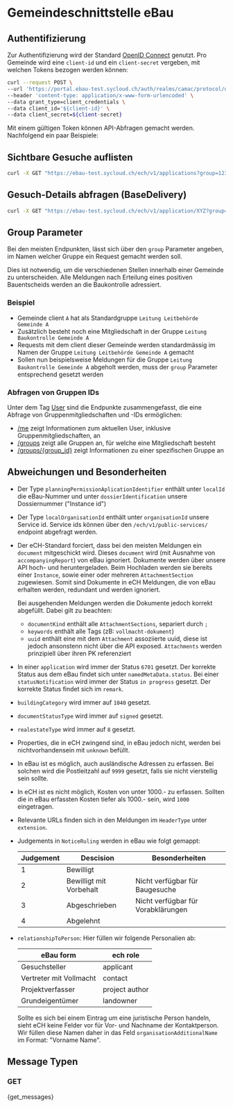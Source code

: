 # Gemeindeschnittstelle eBau

## Authentifizierung

Zur Authentifizierung wird der Standard [OpenID Connect](https://openid.net/connect/) genutzt. Pro Gemeinde wird eine `client-id` und ein `client-secret` vergeben, mit welchen Tokens bezogen werden können:

```bash
curl --request POST \
--url 'https://portal.ebau-test.sycloud.ch/auth/realms/camac/protocol/openid-connect/token' \
--header 'content-type: application/x-www-form-urlencoded' \
--data grant_type=client_credentials \
--data client_id='${client-id}' \
--data client_secret=${client-secret}
```

Mit einem gültigen Token können API-Abfragen gemacht werden. Nachfolgend ein paar Beispiele:

## Sichtbare Gesuche auflisten

```bash
curl -X GET "https://ebau-test.sycloud.ch/ech/v1/applications?group=123" -H "Authorization: Bearer ${TOKEN}"
```

## Gesuch-Details abfragen (BaseDelivery)

```bash
curl -X GET "https://ebau-test.sycloud.ch/ech/v1/application/XYZ?group=123" -H "Authorization: Bearer ${TOKEN}"
```

## Group Parameter

Bei den meisten Endpunkten, lässt sich über den `group` Parameter angeben, im Namen welcher Gruppe ein Request gemacht werden soll.

Dies ist notwendig, um die verschiedenen Stellen innerhalb einer Gemeinde zu unterscheiden. Alle Meldungen nach Erteilung eines positiven Bauentscheids werden an die Baukontrolle adressiert.

### Beispiel

 - Gemeinde client `A` hat als Standardgruppe `Leitung Leitbehörde Gemeinde A`
 - Zusätzlich besteht noch eine Mitgliedschaft in der Gruppe `Leitung Baukontrolle Gemeinde A`
 - Requests mit dem client dieser Gemeinde werden standardmässig im Namen der Gruppe `Leitung Leitbehörde Gemeinde A` gemacht
 - Sollen nun beispielsweise Meldungen für die Gruppe `Leitung Baukontrolle Gemeinde A` abgeholt werden, muss der `group` Parameter entsprechend gesetzt werden

### Abfragen von Gruppen IDs

Unter dem Tag [User](#/User) sind die Endpunkte zusammengefasst, die eine Abfrage von Gruppenmitgliedschaften und -IDs ermöglichen:

 - [/me](#/User/api_v1_me_read) zeigt Informationen zum aktuellen User, inklusive Gruppenmitgliedschaften, an
 - [/groups](#/User/api_v1_groups_list) zeigt alle Gruppen an, für welche eine Mitgliedschaft besteht
 - [/groups/{group_id}](#/User/api_v1_groups_read) zeigt Informationen zu einer spezifischen Gruppe an

## Abweichungen und Besonderheiten

- Der Type `planningPermissionAplicationIdentifier` enthält unter `localId` die eBau-Nummer und unter `dossierIdentification` unsere Dossiernummer ("Instance id")

- Der Type `localOrganisationId` enthält unter `organisationId` unsere Service id. Service ids können über den `/ech/v1/public-services/` endpoint abgefragt werden.

- Der eCH-Standard forciert, dass bei den meisten Meldungen ein `document` mitgeschickt wird. Dieses `document` wird (mit Ausnahme von `accompanyingReport`) von eBau ignoriert. Dokumente werden über unsere API hoch- und heruntergeladen. Beim Hochladen werden sie bereits einer `Instance`, sowie einer oder mehreren `AttachmentSection` zugewiesen. Somit sind Dokumente in eCH Meldungen, die von eBau erhalten werden, redundant und werden ignoriert.

  Bei ausgehenden Meldungen werden die Dokumente jedoch korrekt abgefüllt. Dabei gilt zu beachten:
   - `documentKind` enthält alle `AttachmentSections`, separiert durch `; `
   - `keywords` enthält alle Tags (zB: `vollmacht-dokument`)
   - `uuid` enthält eine mit dem `Attachment` assoziierte uuid, diese ist jedoch ansonstenn nicht über die API exposed. `Attachments` werden prinzipiell über ihren PK referenziert

- In einer `application` wird immer der Status `6701` gesetzt. Der korrekte Status aus dem eBau findet sich unter `namedMetaData.status`. Bei einer `statusNotification` wird immer der Status `in progress` gesetzt. Der korrekte Status findet sich im `remark`.

- `buildingCategory` wird immer auf `1040` gesetzt.

- `documentStatusType` wird immer auf `signed` gesetzt.

- `realestateType` wird immer auf `8` gesetzt.

- Properties, die in eCH zwingend sind, in eBau jedoch nicht, werden bei nichtvorhandensein mit `unknown` befüllt.

- In eBau ist es möglich, auch ausländische Adressen zu erfassen. Bei solchen wird die Postleitzahl auf `9999` gesetzt, falls sie nicht vierstellig sein sollte.

- In eCH ist es nicht möglich, Kosten von unter 1000.- zu erfassen. Sollten die in eBau erfassten Kosten tiefer als 1000.- sein, wird `1000` eingetragen.

- Relevante URLs finden sich in den Meldungen im `HeaderType` unter `extension`.


- Judgements in `NoticeRuling` werden in eBau wie folgt gemappt:

    | Judgement | Descision               | Besonderheiten                     |
    |-----------|-------------------------|------------------------------------|
    | 1         | Bewilligt               |                                    |
    | 2         | Bewilligt mit Vorbehalt | Nicht verfügbar für Baugesuche     |
    | 3         | Abgeschrieben           | Nicht verfügbar für Vorabklärungen |
    | 4         | Abgelehnt               |                                    |

 - `relationshipToPerson`: Hier füllen wir folgende Personalien ab:

    | eBau form              | ech role       |
    |------------------------|----------------|
    | Gesuchsteller          | applicant      |
    | Vertreter mit Vollmacht| contact        |
    | Projektverfasser       | project author |
    | Grundeigentümer        | landowner      |

    Sollte es sich bei einem Eintrag um eine juristische Person handeln, sieht eCH keine
    Felder vor für Vor- und Nachname der Kontaktperson. Wir füllen diese Namen daher in das Feld
    `organisationAdditionalName` im Format: "Vorname Name".


## Message Typen

### GET

{get_messages}
